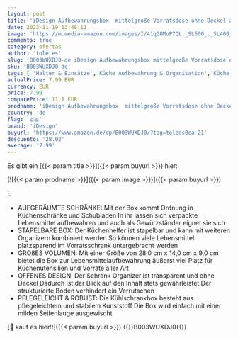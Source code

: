 ```yaml
---
layout: post
title: 'iDesign Aufbewahrungsbox  mittelgroße Vorratsdose ohne Deckel aus Kunststoff  stapelbarer Küchenorganizer für Vorratsschrank und Kühlschrank  durchsichtig'
date: 2023-11-19 13:48:11
image: 'https://m.media-amazon.com/images/I/41qG8MoP7QL._SL500_._SL400_.jpg'
comments: true
category: ofertas
author: 'tole.es'
slug: 'B003WUXDJ0-de iDesign Aufbewahrungsbox mittelgroße Vorratsdose ohne...'
sku: 'B003WUXDJ0-de'
tags: [ 'Halter & Einsätze','Küche Aufbewahrung & Organisation','Küche, Haushalt & Wohnen','Küche, Kochen & Backen','Küchenschrankordnungssysteme','Organizer zum Herausziehen für Zuhause','idesign','🇩🇪', ]
actualPrice: 7.99 EUR
currency: EUR
price: 7.99
comparePrice: 11.1 EUR
prodname: 'iDesign Aufbewahrungsbox  mittelgroße Vorratsdose ohne Deckel aus Kunststoff  stapelbarer Küchenorganizer für Vorratsschrank und Kühlschrank  durchsichtig'
country: 'de'
flag: '🇩🇪'
brand: 'iDesign'
buyurl: 'https://www.amazon.de/dp/B003WUXDJ0/?tag=tolees0ca-21'
descuento: '28.02'
average: '7.99'
---
```


Es gibt ein [{{< param title >}}]({{< param buyurl >}}) hier:

[![{{< param prodname >}}]({{< param image >}})]({{< param buyurl >}})

ℹ️:

- AUFGERÄUMTE SCHRÄNKE: Mit der Box kommt Ordnung in Küchenschränke und Schubladen In ihr lassen sich verpackte Lebensmittel aufbewahren und auch als Gewürzständer eignet sie sich
- STAPELBARE BOX: Der Küchenhelfer ist stapelbar und kann mit weiteren Organizern kombiniert werden So können viele Lebensmittel platzsparend im Vorratsschrank untergebracht werden
- GROßES VOLUMEN: Mit einer Größe von 28,0 cm x 14,0 cm x 9,0 cm bietet die Box zur Lebensmittelaufbewahrung äußerst viel Platz für Küchenutensilien und Vorräte aller Art
- OFFENES DESIGN: Der Schrank Organizer ist transparent und ohne Deckel Dadurch ist der Blick auf den Inhalt stets gewährleistet Der strukturierte Boden verhindert ein Verrutschen
- PFLEGELEICHT & ROBUST: Die Kühlschrankbox besteht aus pflegeleichtem und stabilem Kunststoff Die Box wird einfach mit einer milden Seifenlauge ausgewischt

[🛒 kauf es hier!!]({{< param buyurl >}})
{{<world>}}B003WUXDJ0{{</world>}}
